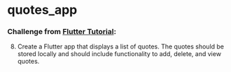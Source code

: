 # quotes_app

### Challenge from [Flutter Tutorial](https://flutter-tutorial.net/working-with-assets/questions-for-practice-3/):
8. Create a Flutter app that displays a list of quotes. The quotes should be stored locally and should include functionality to add, delete, and view quotes.
